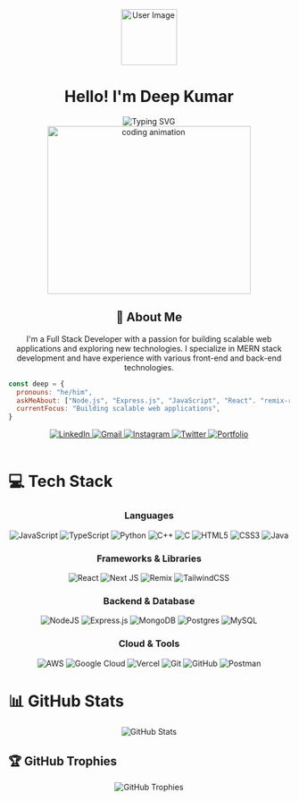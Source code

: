 <div align="center">
  <img src="https://user-images.githubusercontent.com/74038190/225813708-98b745f2-7d22-48cf-9150-083f1b00d6c9.gif" alt="User Image" width="100" height="100" />
  <h1>Hello! I'm Deep Kumar</h1>
  <div align="center">
    <img src="https://readme-typing-svg.herokuapp.com?font=Fira+Code&weight=500&size=22&pause=1000&color=6CE4F7&center=true&vCenter=true&random=false&width=440&lines=Full+Stack+Developer;MERN+Stack+Developer;Software+Engineer" alt="Typing SVG" />
  </div>
</div>

<div align="center">
  <img src="https://user-images.githubusercontent.com/74038190/229223263-cf2e4b07-2615-4f87-9c38-e37600f8381a.gif" width="85%" height="300" alt="coding animation">
</div>

<div align="center">
  <h2>🚀 About Me</h2>
  <p>
    I'm a Full Stack Developer with a passion for building scalable web applications and exploring new technologies. 
    I specialize in MERN stack development and have experience with various front-end and back-end technologies.
  </p>
</div>

<div align="left">

  ```javascript
  const deep = {
    pronouns: "he/him",
    askMeAbout: ["Node.js", "Express.js", "JavaScript", "React". "remix-run", "Next.js", "Git", "Github", "AWS", "Google Cloud"],
    currentFocus: "Building scalable web applications",
  }
  ```

</div>

<div align="center">
  <a href="https://www.linkedin.com/in/deep-kumar-211527214/" target="_blank">
    <img src="https://img.shields.io/badge/-LinkedIn-0A66C2?style=for-the-badge&logo=linkedin&logoColor=white" alt="LinkedIn"/>
  </a>
  <a href="mailto:deepkumarmendapara@gmail.com">
    <img src="https://img.shields.io/badge/Gmail-D14836?style=for-the-badge&logo=gmail&logoColor=white" alt="Gmail"/>
  </a>
  <a href="https://www.instagram.com/me_deep24/" target="_blank">
    <img src="https://img.shields.io/badge/Instagram-%23E4405F.svg?style=for-the-badge&logo=Instagram&logoColor=white" alt="Instagram"/>
  </a>
  <a href="https://twitter.com/DEEPPATEL7680" target="_blank">
    <img src="https://img.shields.io/badge/X-%23000000.svg?style=for-the-badge&logo=X&logoColor=white" alt="Twitter"/>
  </a>
  <a href="http://www.deepkumar.xyz" target="_blank">
    <img src="https://img.shields.io/badge/Deep-000000?style=for-the-badge&logo=About.me&logoColor=white" alt="Portfolio"/>
  </a>
</div>

<br>

# 💻 Tech Stack
<div align="center">

### Languages
![JavaScript](https://img.shields.io/badge/javascript-%23F7DF1E.svg?style=for-the-badge&logo=javascript&logoColor=black) ![TypeScript](https://img.shields.io/badge/typescript-%23007ACC.svg?style=for-the-badge&logo=typescript&logoColor=white) ![Python](https://img.shields.io/badge/python-3670A0?style=for-the-badge&logo=python&logoColor=ffdd54) ![C++](https://img.shields.io/badge/c++-%2300599C.svg?style=for-the-badge&logo=c%2B%2B&logoColor=white) ![C](https://img.shields.io/badge/c-%2300599C.svg?style=for-the-badge&logo=c&logoColor=white) ![HTML5](https://img.shields.io/badge/html5-%23E34F26.svg?style=for-the-badge&logo=html5&logoColor=white) ![CSS3](https://img.shields.io/badge/css3-%231572B6.svg?style=for-the-badge&logo=css3&logoColor=white) ![Java](https://img.shields.io/badge/java-%23ED8B00.svg?style=for-the-badge&logo=openjdk&logoColor=white)

### Frameworks & Libraries
![React](https://img.shields.io/badge/react-%2361DAFB.svg?style=for-the-badge&logo=react&logoColor=black) ![Next JS](https://img.shields.io/badge/Next.js-000000?style=for-the-badge&logo=next.js&logoColor=white) ![Remix](https://img.shields.io/badge/remix-%23000.svg?style=for-the-badge&logo=remix&logoColor=white) ![TailwindCSS](https://img.shields.io/badge/tailwindcss-%2338B2AC.svg?style=for-the-badge&logo=tailwind-css&logoColor=white)

### Backend & Database
![NodeJS](https://img.shields.io/badge/node.js-%23339933.svg?style=for-the-badge&logo=node.js&logoColor=white) ![Express.js](https://img.shields.io/badge/express.js-%23404d59.svg?style=for-the-badge&logo=express&logoColor=white) ![MongoDB](https://img.shields.io/badge/MongoDB-%234ea94b.svg?style=for-the-badge&logo=mongodb&logoColor=white) ![Postgres](https://img.shields.io/badge/postgres-%23316192.svg?style=for-the-badge&logo=postgresql&logoColor=white) ![MySQL](https://img.shields.io/badge/mysql-%234479A1.svg?style=for-the-badge&logo=mysql&logoColor=white)

### Cloud & Tools
![AWS](https://img.shields.io/badge/AWS-232F3E?style=for-the-badge&logo=amazonwebservices&logoColor=white) ![Google Cloud](https://img.shields.io/badge/Google_Cloud-%234285F4.svg?style=for-the-badge&logo=google-cloud&logoColor=white) ![Vercel](https://img.shields.io/badge/vercel-%23000000.svg?style=for-the-badge&logo=vercel&logoColor=white) ![Git](https://img.shields.io/badge/git-%23F05033.svg?style=for-the-badge&logo=git&logoColor=white) ![GitHub](https://img.shields.io/badge/github-%23121011.svg?style=for-the-badge&logo=github&logoColor=white) ![Postman](https://img.shields.io/badge/Postman-FF6C37?style=for-the-badge&logo=postman&logoColor=white)

</div>

# 📊 GitHub Stats
<div align="center">
  <img src="https://github-readme-stats.vercel.app/api?username=DEEP-24&theme=radical&hide_border=true&include_all_commits=true&count_private=true" alt="GitHub Stats" />
</div>

## 🏆 GitHub Trophies
<div align="center">
  <img src="https://github-profile-trophy.vercel.app/?username=DEEP-24&theme=radical&no-frame=true&no-bg=false&margin-w=4&row=1" alt="GitHub Trophies" />
</div>

